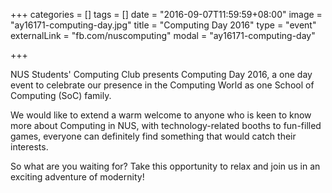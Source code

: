 +++
categories = []
tags = []
date = "2016-09-07T11:59:59+08:00"
image = "ay16171-computing-day.jpg"
title = "Computing Day 2016"
type = "event"
externalLink = "fb.com/nuscomputing"
modal = "ay16171-computing-day"

+++

NUS Students' Computing Club presents Computing Day 2016, a one day event to celebrate our presence in the Computing World as one School of Computing (SoC) family.

We would like to extend a warm welcome to anyone who is keen to know more about Computing in NUS, with technology-related booths to fun-filled games, everyone can definitely find something that would catch their interests.

So what are you waiting for? Take this opportunity to relax and join us in an exciting adventure of modernity!
